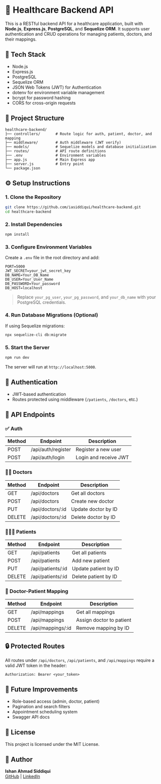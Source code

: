 # 🏥 Healthcare Backend API

This is a RESTful backend API for a healthcare application, built with **Node.js**, **Express.js**, **PostgreSQL**, and **Sequelize ORM**. It supports user authentication and CRUD operations for managing patients, doctors, and their mappings.

## 🔧 Tech Stack

- Node.js
- Express.js
- PostgreSQL
- Sequelize ORM
- JSON Web Tokens (JWT) for Authentication
- dotenv for environment variable management
- bcrypt for password hashing
- CORS for cross-origin requests

## 📁 Project Structure

```
healthcare-backend/
├── controllers/       # Route logic for auth, patient, doctor, and mapping
├── middleware/        # Auth middleware (JWT verify)
├── models/            # Sequelize models and database initialization
├── routes/            # API route definitions
├── .env               # Environment variables
├── app.js             # Main Express app
├── server.js          # Entry point
└── package.json
```

## ⚙️ Setup Instructions

### 1. Clone the Repository

```bash
git clone https://github.com/iasiddiqui/healthcare-backend.git
cd healthcare-backend
```

### 2. Install Dependencies

```bash
npm install
```

### 3. Configure Environment Variables

Create a `.env` file in the root directory and add:

```
PORT=5000
JWT_SECRET=your_jwt_secret_key
DB_NAME=Your_DB_Name
DB_USER=Your_User_Name
DB_PASSWORD=Your_password
DB_HOST=localhost
```

> Replace `your_pg_user`, `your_pg_password`, and `your_db_name` with your PostgreSQL credentials.

### 4. Run Database Migrations (Optional)

If using Sequelize migrations:

```bash
npx sequelize-cli db:migrate
```

### 5. Start the Server

```bash
npm run dev
```

The server will run at `http://localhost:5000`.

## 🔐 Authentication

- JWT-based authentication
- Routes protected using middleware (`/patients`, `/doctors`, etc.)

## 📮 API Endpoints

### ✅ Auth

| Method | Endpoint            | Description           |
|--------|---------------------|-----------------------|
| POST   | /api/auth/register  | Register a new user   |
| POST   | /api/auth/login     | Login and receive JWT |

### 🧑‍⚕️ Doctors

| Method | Endpoint             | Description            |
|--------|----------------------|------------------------|
| GET    | /api/doctors         | Get all doctors        |
| POST   | /api/doctors         | Create new doctor      |
| PUT    | /api/doctors/:id     | Update doctor by ID    |
| DELETE | /api/doctors/:id     | Delete doctor by ID    |

### 🧑‍🤝‍🧑 Patients

| Method | Endpoint              | Description             |
|--------|-----------------------|-------------------------|
| GET    | /api/patients         | Get all patients        |
| POST   | /api/patients         | Add new patient         |
| PUT    | /api/patients/:id     | Update patient by ID    |
| DELETE | /api/patients/:id     | Delete patient by ID    |

### 🔗 Doctor-Patient Mapping

| Method | Endpoint              | Description                  |
|--------|-----------------------|------------------------------|
| GET    | /api/mappings         | Get all mappings             |
| POST   | /api/mappings         | Assign doctor to patient     |
| DELETE | /api/mappings/:id     | Remove mapping by ID         |

## 🔒 Protected Routes

All routes under `/api/doctors`, `/api/patients`, and `/api/mappings` require a valid JWT token in the header:

```
Authorization: Bearer <your_token>
```

## 🚀 Future Improvements

- Role-based access (admin, doctor, patient)
- Pagination and search filters
- Appointment scheduling system
- Swagger API docs

## 📄 License

This project is licensed under the MIT License.

## 👤 Author

**Ishan Ahmad Siddiqui**  
[GitHub](https://github.com/iasiddiqui) | [LinkedIn](https://www.linkedin.com/in/ishan-ahmad-siddiqui/)
